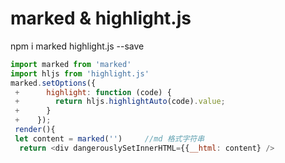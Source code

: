 # marked & highlight.js
npm i marked highlight.js --save
```js
import marked from 'marked'
import hljs from 'highlight.js'
marked.setOptions({
 +      highlight: function (code) {
 +        return hljs.highlightAuto(code).value;
 +      }
 +    });
 render(){
 let content = marked('')     //md 格式字符串
  return <div dangerouslySetInnerHTML={{__html: content} />
 ```
